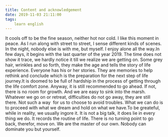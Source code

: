 ```yaml
---
title: Content and acknowledgement
date: 2019-11-03 21:11:00
tags:
    learn english
---
```

It cools off to be the fine season, neither hot nor cold. I like this moment in peace. As I run along with street to street, I sense different kinds of scenes. In the night, nobody else is with me, but myself. I enjoy alone all the way.In few days, it begins with the last quarter of the year 2019. The time does not show it trace, we hardly notice it till we realize we are getting on. Some grey hair, wrinkles and so forth, they make the age and tells the story of life experience. Everyone has his or her stories. They are memories to help rethink and conclude which is the preparation for the next step of life journey.It is doomed to be full of hardship in the process of getting through the life comfort zone. Anyway, it is still recommended to go ahead. If not, there is no room for growth. And we are easy to sink into the marsh. Whatever we go on or retreat, difficulties do not go away, they are still there. Not such a way  for us to choose to avoid troubles. What we can do is to proceed with what we dream and hold on what we have.To be greateful, while in reality, we usually ingore it. It is not a big talk, it does lie in every thing we do. It records the routine of life. There is no turning point to go back, therefor, move on. We are the master of our own. Nobody can dominate you but yourself.